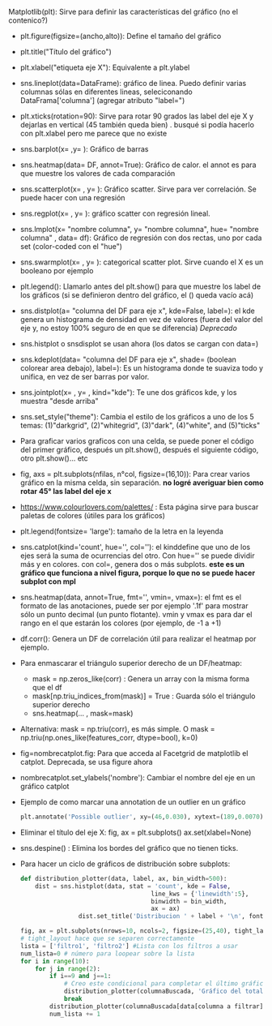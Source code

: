 

Matplotlib(plt): Sirve para definir las características del gráfico (no el contenico?) 
- plt.figure(figsize=(ancho,alto)): Define el tamaño del gráfico
- plt.title("Título del gráfico")
- plt.xlabel("etiqueta eje X"): Equivalente a plt.ylabel

- sns.lineplot(data=DataFrame): gráfico de linea. Puedo definir varias columnas sólas en diferentes lineas, seleciconando DataFrama['columna'] (agregar atributo "label=")
- plt.xticks(rotation=90): Sirve para rotar 90 grados las label del eje X y dejarlas en vertical (45 también queda bien) . busqué si podía hacerlo con plt.xlabel pero me parece que no existe


- sns.barplot(x= ,y= ): Gráfico de barras
- sns.heatmap(data= DF, annot=True): Gráfico de calor. el annot es para que muestre los valores de cada comparación
- sns.scatterplot(x= , y= ): Gráfico scatter. Sirve para ver correlación. Se puede hacer con una regresión
- sns.regplot(x= , y= ): gráfico scatter con regresión lineal.
- sns.lmplot(x= "nombre columna", y= "nombre columna", hue= "nombre columna" , data= df): Gráfico de regresión con dos rectas, uno por cada set (color-coded con el "hue")
- sns.swarmplot(x= , y= ): categorical scatter plot. Sirve cuando el X es un booleano por ejemplo
- plt.legend(): Llamarlo antes del plt.show() para que muestre los label de los gráficos (si se definieron dentro del gráfico, el () queda vacío acá)

- sns.distplot(a= "columna del DF para eje x", kde=False, label=): el kde genera un histograma de densidad en vez de valores (fuera del valor del eje y, no estoy 100% seguro de en que se diferencia) 
*Deprecado*
- sns.histplot o snsdisplot se usan ahora (los datos se cargan con data=)
- sns.kdeplot(data= "columna del DF para eje x", shade= (boolean colorear area debajo), label=): Es un histograma donde te suaviza todo y unifica, en vez de ser barras por valor.
- sns.jointplot(x= , y= , kind="kde"): Te une dos gráficos kde, y los muestra "desde arriba"
- sns.set_style("theme"): Cambia el estilo de los gráficos a uno de los 5 temas: (1)"darkgrid", (2)"whitegrid", (3)"dark", (4)"white", and (5)"ticks"
- Para graficar varios graficos con una celda, se puede poner el código del primer gráfico, después un plt.show(), después el siguiente código, otro plt.show()... etc
- fig, axs = plt.subplots(nfilas, n°col, figsize=(16,10)): Para crear varios gráfico en la misma celda, sin separación. **no logré averiguar bien como rotar 45° las label del eje x**
- https://www.colourlovers.com/palettes/ :  Esta página sirve para buscar paletas de colores (útiles para los gráficos)
- plt.legend(fontsize= 'large'): tamaño de la letra en la leyenda
- sns.catplot(kind='count', hue='', col=''): el kinddefine que uno de los ejes será la suma de ocurrencias del otro. Con hue='' se puede dividir más y en colores. con col=, genera dos o más subplots. **este es un gráfico que funciona a nivel figura, porque lo que no se puede hacer subplot con mpl**
- sns.heatmap(data, annot=True, fmt='', vmin=, vmax=): el fmt es el formato de las anotaciones, puede ser por ejemplo '.1f' para mostrar sólo un punto decimal (un punto flotante). vmin y vmax es para dar el rango en el que estarán los colores (por ejemplo, de -1 a +1)
- df.corr(): Genera un DF de correlación útil para realizar el heatmap por ejemplo.
- Para enmascarar el triángulo superior derecho de un DF/heatmap: 
    - mask = np.zeros_like(corr) : Genera un array con la misma forma que el df 
    - mask[np.triu_indices_from(mask)] = True : Guarda sólo el triángulo superior derecho
    - sns.heatmap(... , mask=mask)
- Alternativa: mask = np.triu(corr), es más simple. O mask = np.triu(np.ones_like(features_corr, dtype=bool), k=0) 
- fig=nombrecatplot.fig: Para que acceda al Facetgrid de matplotlib el catplot. Deprecada, se usa figure ahora
- nombrecatplot.set_ylabels('nombre'): Cambiar el nombre del eje en un gráfico catplot
- Ejemplo de como marcar una annotation de un outlier en un gráfico
    ```python 
    plt.annotate('Possible outlier', xy=(46,0.030), xytext=(189,0.0070), fontsize=12, arrowprops=dict(arrowstyle='->', ec='grey', lw=2), bbox = dict(boxstyle="round", fc="0.8"))
    ```

- Eliminar el título del eje X:
    fig, ax = plt.subplots()
    ax.set(xlabel=None)
- sns.despine() : Elimina los bordes del gráfico que no tienen ticks.


- Para hacer un ciclo de gráficos de distribución sobre subplots:
    ```python
    def distribution_plotter(data, label, ax, bin_width=500):
        dist = sns.histplot(data, stat = 'count', kde = False, 
                                        line_kws = {'linewidth':5}, 
                                        binwidth = bin_width,
                                        ax = ax)    
                    dist.set_title('Distribucion ' + label + '\n', fontsize = 16)

    fig, ax = plt.subplots(nrows=10, ncols=2, figsize=(25,40), tight_layout=True)
    # tight_layout hace que se separen correctamente
    lista = ['filtro1', 'filtro2'] #Lista con los filtros a usar
    num_lista=0 # número para loopear sobre la lista
    for i in range(10):
        for j in range(2):
            if i==9 and j==1:
                # Creo este condicional para completar el último gráfico, si la cantidad de valores en la lista son impares
                distribution_plotter(columnaBuscada, 'Gráfico del total', ax[9][1])
                break
            distribution_plotter(columnaBuscada[data[columna a filtrar] == lista[num_lista]], 'gráfico de {}'.format(lista[num_lista]), ax[i][j])
            num_lista += 1
    ```
